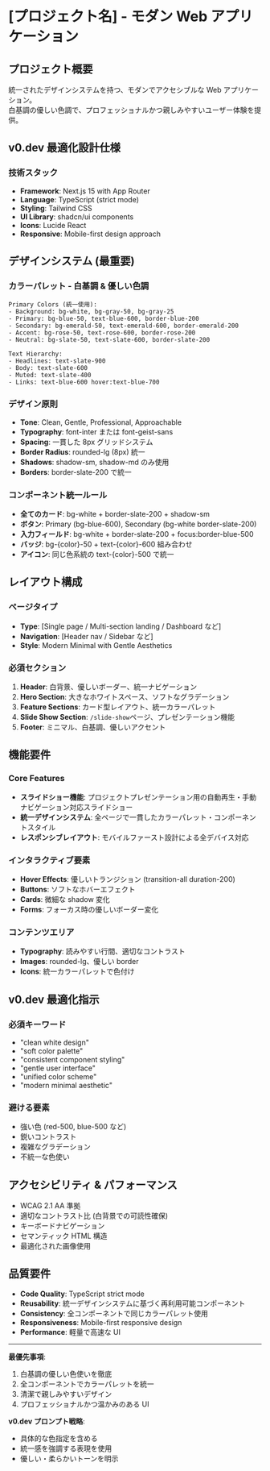 # [プロジェクト名] - モダン Web アプリケーション

## プロジェクト概要

統一されたデザインシステムを持つ、モダンでアクセシブルな Web アプリケーション。  
白基調の優しい色調で、プロフェッショナルかつ親しみやすいユーザー体験を提供。

## v0.dev 最適化設計仕様

### 技術スタック

- **Framework**: Next.js 15 with App Router
- **Language**: TypeScript (strict mode)
- **Styling**: Tailwind CSS
- **UI Library**: shadcn/ui components
- **Icons**: Lucide React
- **Responsive**: Mobile-first design approach

## デザインシステム (最重要)

### カラーパレット - 白基調 & 優しい色調

```
Primary Colors (統一使用):
- Background: bg-white, bg-gray-50, bg-gray-25
- Primary: bg-blue-50, text-blue-600, border-blue-200
- Secondary: bg-emerald-50, text-emerald-600, border-emerald-200
- Accent: bg-rose-50, text-rose-600, border-rose-200
- Neutral: bg-slate-50, text-slate-600, border-slate-200

Text Hierarchy:
- Headlines: text-slate-900
- Body: text-slate-600
- Muted: text-slate-400
- Links: text-blue-600 hover:text-blue-700
```

### デザイン原則

- **Tone**: Clean, Gentle, Professional, Approachable
- **Typography**: font-inter または font-geist-sans
- **Spacing**: 一貫した 8px グリッドシステム
- **Border Radius**: rounded-lg (8px) 統一
- **Shadows**: shadow-sm, shadow-md のみ使用
- **Borders**: border-slate-200 で統一

### コンポーネント統一ルール

- **全てのカード**: bg-white + border-slate-200 + shadow-sm
- **ボタン**: Primary (bg-blue-600), Secondary (bg-white border-slate-200)
- **入力フィールド**: bg-white + border-slate-200 + focus:border-blue-500
- **バッジ**: bg-{color}-50 + text-{color}-600 組み合わせ
- **アイコン**: 同じ色系統の text-{color}-500 で統一

## レイアウト構成

### ページタイプ

- **Type**: [Single page / Multi-section landing / Dashboard など]
- **Navigation**: [Header nav / Sidebar など]
- **Style**: Modern Minimal with Gentle Aesthetics

### 必須セクション

1. **Header**: 白背景、優しいボーダー、統一ナビゲーション
2. **Hero Section**: 大きなホワイトスペース、ソフトなグラデーション
3. **Feature Sections**: カード型レイアウト、統一カラーパレット
4. **Slide Show Section**: `/slide-show`ページ、プレゼンテーション機能
5. **Footer**: ミニマル、白基調、優しいアクセント

## 機能要件

### Core Features

- **スライドショー機能**: プロジェクトプレゼンテーション用の自動再生・手動ナビゲーション対応スライドショー
- **統一デザインシステム**: 全ページで一貫したカラーパレット・コンポーネントスタイル
- **レスポンシブレイアウト**: モバイルファースト設計による全デバイス対応

### インタラクティブ要素

- **Hover Effects**: 優しいトランジション (transition-all duration-200)
- **Buttons**: ソフトなホバーエフェクト
- **Cards**: 微細な shadow 変化
- **Forms**: フォーカス時の優しいボーダー変化

### コンテンツエリア

- **Typography**: 読みやすい行間、適切なコントラスト
- **Images**: rounded-lg、優しい border
- **Icons**: 統一カラーパレットで色付け

## v0.dev 最適化指示

### 必須キーワード

- "clean white design"
- "soft color palette"
- "consistent component styling"
- "gentle user interface"
- "unified color scheme"
- "modern minimal aesthetic"

### 避ける要素

- 強い色 (red-500, blue-500 など)
- 鋭いコントラスト
- 複雑なグラデーション
- 不統一な色使い

## アクセシビリティ & パフォーマンス

- WCAG 2.1 AA 準拠
- 適切なコントラスト比 (白背景での可読性確保)
- キーボードナビゲーション
- セマンティック HTML 構造
- 最適化された画像使用

## 品質要件

- **Code Quality**: TypeScript strict mode
- **Reusability**: 統一デザインシステムに基づく再利用可能コンポーネント
- **Consistency**: 全コンポーネントで同じカラーパレット使用
- **Responsiveness**: Mobile-first responsive design
- **Performance**: 軽量で高速な UI

---

**最優先事項**:

1. 白基調の優しい色使いを徹底
2. 全コンポーネントでカラーパレットを統一
3. 清潔で親しみやすいデザイン
4. プロフェッショナルかつ温かみのある UI

**v0.dev プロンプト戦略**:

- 具体的な色指定を含める
- 統一感を強調する表現を使用
- 優しい・柔らかいトーンを明示
